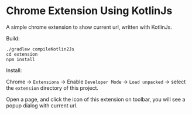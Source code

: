 Chrome Extension Using KotlinJs
================================

A simple chrome extension to show current url, written with KotlinJs.

Build:

```
./gradlew compileKotlin2Js
cd extension
npm install
```

Install:

Chrome -> `Extensions` -> Enable `Developer Mode` -> `Load unpacked` -> select the `extension` directory of this project.

Open a page, and click the icon of this extension on toolbar, you will see a popup dialog with current url.